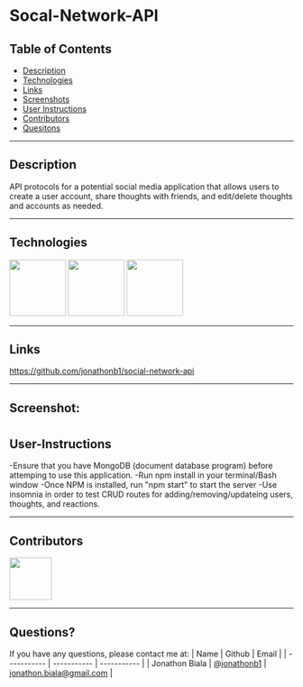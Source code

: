 # Socal-Network-API

## Table of Contents

- [Description](#Description)
- [Technologies](#Technologies)
- [Links](#Links)
- [Screenshots](#Screenshots)
- [User Instructions](#User-Instructions)
- [Contributors](#Contributors)
- [Quesitons](#Questions)

---

## Description

API protocols for a potential social media application that allows users to create a user account, share thoughts with friends, and edit/delete thoughts and accounts as needed.

---

## Technologies

<p float="left">
<img src="https://cdn-icons-png.flaticon.com/512/5968/5968292.png>" width="100" height="100">
<img src="https://cdn.iconscout.com/icon/free/png-256/mongodb-5-1175140.png>" width="100" height="100">
<img src="https://avatars.githubusercontent.com/u/7552965?s=280&v=4>" width="100" height="100">

---

## Links

https://github.com/jonathonb1/social-network-api

---

## Screenshot:

#

## User-Instructions

-Ensure that you have MongoDB (document database program) before attemping to use this application.
-Run npm install in your terminal/Bash window
-Once NPM is installed, run "npm start" to start the server
-Use insomnia in order to test CRUD routes for adding/removing/updateing users, thoughts, and reactions.

---

## Contributors

[<img src="https://ca.slack-edge.com/T03EP850QMA-U03LRRGR9SA-26e6f5444e8e-512" width="75" height="75">](https://github.com/jonathonb1)

---

## Questions?

If you have any questions, please contact me at:
| Name | Github | Email |
| ----------- | ----------- | ----------- |
| Jonathon Biala | [@jonathonb1](https://github.com/jonathonb1) | jonathon.biala@gmail.com |
